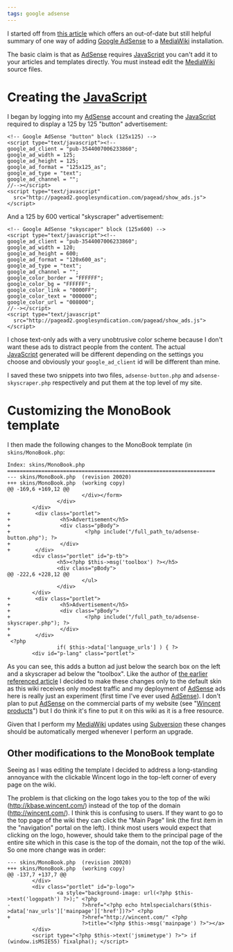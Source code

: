 ```yaml
---
tags: google adsense
---
```


I started off from [this article](http://www.dankohn.com/archives/000338.html) which offers an out-of-date but still helpful summary of one way of adding [Google AdSense](/wiki/Google_AdSense) to a [MediaWiki](/wiki/MediaWiki) installation.

The basic claim is that as [AdSense](/wiki/AdSense) requires [JavaScript](/wiki/JavaScript) you can't add it to your articles and templates directly. You must instead edit the [MediaWiki](/wiki/MediaWiki) source files.

# Creating the [JavaScript](/wiki/JavaScript)

I began by logging into my [AdSense](/wiki/AdSense) account and creating the [JavaScript](/wiki/JavaScript) required to display a 125 by 125 "button" advertisement:

    <!-- Google AdSense "button" block (125x125) -->
    <script type="text/javascript"><!--
    google_ad_client = "pub-3544007006233860";
    google_ad_width = 125;
    google_ad_height = 125;
    google_ad_format = "125x125_as";
    google_ad_type = "text";
    google_ad_channel = "";
    //--></script>
    <script type="text/javascript"
      src="http://pagead2.googlesyndication.com/pagead/show_ads.js">
    </script>

And a 125 by 600 vertical "skyscraper" advertisement:

    <!-- Google AdSense "skyscaper" block (125x600) -->
    <script type="text/javascript"><!--
    google_ad_client = "pub-3544007006233860";
    google_ad_width = 120;
    google_ad_height = 600;
    google_ad_format = "120x600_as";
    google_ad_type = "text";
    google_ad_channel = "";
    google_color_border = "FFFFFF";
    google_color_bg = "FFFFFF";
    google_color_link = "0000FF";
    google_color_text = "000000";
    google_color_url = "008000";
    //--></script>
    <script type="text/javascript"
      src="http://pagead2.googlesyndication.com/pagead/show_ads.js">
    </script>

I chose text-only ads with a very unobtrusive color scheme because I don't want these ads to distract people from the content. The actual [JavaScript](/wiki/JavaScript) generated will be different depending on the settings you choose and obviously your `google_ad_client` id will be different than mine.

I saved these two snippets into two files, `adsense-button.php` and `adsense-skyscraper.php` respectively and put them at the top level of my site.

# Customizing the MonoBook template

I then made the following changes to the MonoBook template (in `skins/MonoBook.php`:

    Index: skins/MonoBook.php
    ===================================================================
    --- skins/MonoBook.php  (revision 20020)
    +++ skins/MonoBook.php  (working copy)
    @@ -169,6 +169,12 @@
                            </div></form>
                    </div>
            </div>
    +        <div class="portlet">
    +                <h5>Advertisement</h5>
    +                <div class="pBody">
    +                        <?php include("/full_path_to/adsense-button.php"); ?>
    +                </div>
    +        </div>
            <div class="portlet" id="p-tb">
                    <h5><?php $this->msg('toolbox') ?></h5>
                    <div class="pBody">
    @@ -222,6 +228,12 @@
                            </ul>
                    </div>
            </div>
    +        <div class="portlet">
    +                <h5>Advertisement</h5>
    +                <div class="pBody">
    +                        <?php include("/full_path_to/adsense-skyscraper.php"); ?>
    +                </div>
    +        </div>
     <?php
                    if( $this->data['language_urls'] ) { ?>
            <div id="p-lang" class="portlet">

As you can see, this adds a button ad just below the search box on the left and a skyscraper ad below the "toolbox". Like the author of [the earlier referenced article](http://www.dankohn.com/archives/000338.html) I decided to make these changes only to the default skin as this wiki receives only modest traffic and my deployment of [AdSense](/wiki/AdSense) ads here is really just an experiment (first time I've ever used [AdSense](/wiki/AdSense)). I don't plan to put [AdSense](/wiki/AdSense) on the commercial parts of my website (see "[Wincent products](/wiki/Wincent_products)") but I do think it's fine to put it on this wiki as it is a free resource.

Given that I perform my [MediaWiki](/wiki/MediaWiki) updates using [Subversion](/wiki/Subversion) these changes should be automatically merged whenever I perform an upgrade.

## Other modifications to the MonoBook template

Seeing as I was editing the template I decided to address a long-standing annoyance with the clickable Wincent logo in the top-left corner of every page on the wiki.

The problem is that clicking on the logo takes you to the top of the wiki (<http://kbase.wincent.com/>) instead of the top of the domain (<http://wincent.com/>). I think this is confusing to users. If they want to go to the top page of the wiki they can click the "Main Page" link (the first item in the "navigation" portal on the left). I think most users would expect that clicking on the logo, however, should take them to the principal page of the entire site which in this case is the top of the domain, not the top of the wiki. So one more change was in order:

    --- skins/MonoBook.php  (revision 20020)
    +++ skins/MonoBook.php  (working copy)
    @@ -137,7 +137,7 @@
            </div>
            <div class="portlet" id="p-logo">
                    <a style="background-image: url(<?php $this->text('logopath') ?>);" <?php
    -                       ?>href="<?php echo htmlspecialchars($this->data['nav_urls']['mainpage']['href'])?>" <?php
    +                       ?>href="http://wincent.com/" <?php
                            ?>title="<?php $this->msg('mainpage') ?>"></a>
            </div>
            <script type="<?php $this->text('jsmimetype') ?>"> if (window.isMSIE55) fixalpha(); </script>

